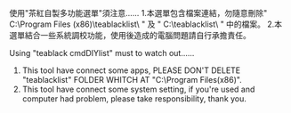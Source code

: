 使用"茶紅自製多功能選單"須注意......
1.本選單包含檔案連結，勿隨意刪除" C:\Program Files (x86)\teablacklist\ " 及 " C:\teablacklist\ " 中的檔案。
2.本選單結合一些系統調校功能，使用後造成的電腦問題請自行承擔責任。

Using "teablack cmdDIYlist" must to watch out......
1. This tool have connect some apps, PLEASE DON'T DELETE "teablacklist" FOLDER WHITCH AT "C:\Program Files(x86)\".
2. This tool have connect some system setting, if you're used and computer had problem, please take responsibility, thank you.
